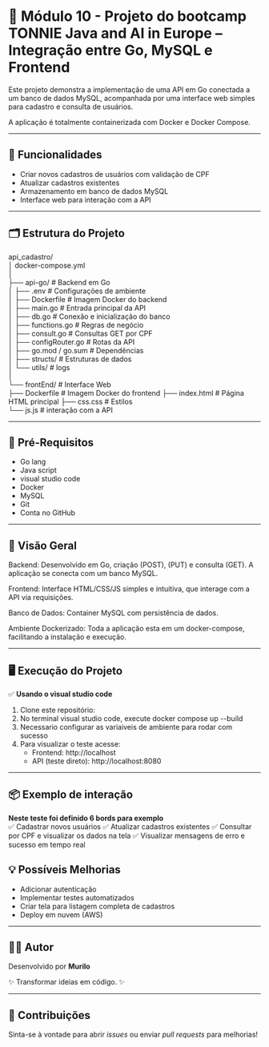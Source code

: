 # 🎯 Módulo 10 - Projeto do bootcamp TONNIE Java and AI in Europe – Integração entre Go, MySQL e Frontend
Este projeto demonstra a implementação de uma API em Go conectada a um banco de dados MySQL, acompanhada por uma interface web simples para cadastro e consulta de usuários.

A aplicação é totalmente containerizada com Docker e Docker Compose.

---

## 📌 **Funcionalidades**
- Criar novos cadastros de usuários com validação de CPF
- Atualizar cadastros existentes
- Armazenamento em banco de dados MySQL
- Interface web para interação com a API

---

## 🗂️ **Estrutura do Projeto**

api_cadastro/   
│   docker-compose.yml  
│   
├── api-go/                      # Backend em Go      
│   ├── .env                     # Configurações de ambiente    
│   ├── Dockerfile               # Imagem Docker do backend     
│   ├── main.go                  # Entrada principal da API     
│   ├── db.go                    # Conexão e inicialização do banco     
│   ├── functions.go             # Regras de negócio    
│   ├── consult.go               # Consultas GET por CPF    
│   ├── configRouter.go          # Rotas da API     
│   ├── go.mod / go.sum          # Dependências     
│   ├── structs/                 # Estruturas de dados          
│   └── utils/                   # logs    
│   
└── frontEnd/                      # Interface Web  
├── Dockerfile              # Imagem Docker do frontend 
├── index.html              # Página HTML principal 
├── css.css                 # Estilos   
└── js.js                   # interação com a API 

---

## 🛑 **Pré-Requisitos**
- Go lang
- Java script
- visual studio code
- Docker
- MySQL
- Git
- Conta no GitHub

---

## 🎯 **Visão Geral**

Backend: Desenvolvido em Go, criação (POST), (PUT) e consulta (GET). A aplicação se conecta com um banco MySQL.

Frontend: Interface HTML/CSS/JS simples e intuitiva, que interage com a API via requisições.

Banco de Dados: Container MySQL com persistência de dados.

Ambiente Dockerizado: Toda a aplicação esta em um docker-compose, facilitando a instalação e execução.

---

## 🖥️ **Execução do Projeto**

✅ **Usando o visual studio code**
1. Clone este repositório:
2. No terminal visual studio code, execute docker compose up --build
3. Necessario configurar as variaiveis de ambiente para rodar com sucesso
4. Para visualizar o teste acesse:
    - Frontend: http://localhost
    - API (teste direto): http://localhost:8080

---

## 📦 **Exemplo de interação**
**Neste teste foi definido 6 bords para exemplo**  
✅ Cadastrar novos usuários
✅ Atualizar cadastros existentes
✅ Consultar por CPF e visualizar os dados na tela
✅ Visualizar mensagens de erro e sucesso em tempo real

## 💡 **Possíveis Melhorias**
- Adicionar autenticação
- Implementar testes automatizados
- Criar tela para listagem completa de cadastros
- Deploy em nuvem (AWS)

---

## 👨‍💻 **Autor**
Desenvolvido por **Murilo**

✨ Transformar ideias em código. ✨

---

## 🤝 **Contribuições**
Sinta-se à vontade para abrir *issues* ou enviar *pull requests* para melhorias!
